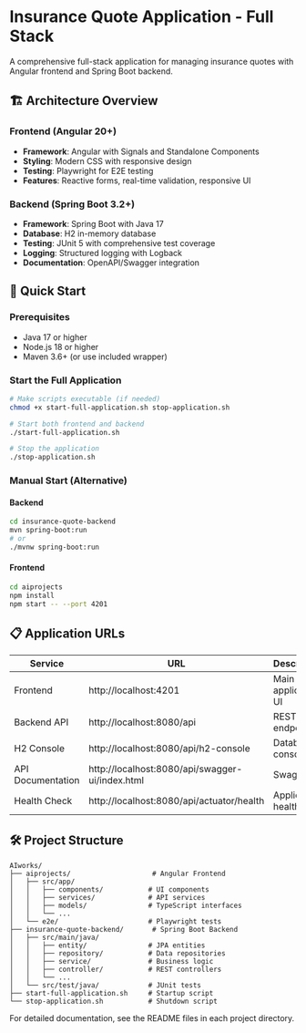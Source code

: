 # Insurance Quote Application - Full Stack

A comprehensive full-stack application for managing insurance quotes with Angular frontend and Spring Boot backend.

## 🏗️ Architecture Overview

### Frontend (Angular 20+)
- **Framework**: Angular with Signals and Standalone Components
- **Styling**: Modern CSS with responsive design
- **Testing**: Playwright for E2E testing
- **Features**: Reactive forms, real-time validation, responsive UI

### Backend (Spring Boot 3.2+)
- **Framework**: Spring Boot with Java 17
- **Database**: H2 in-memory database
- **Testing**: JUnit 5 with comprehensive test coverage
- **Logging**: Structured logging with Logback
- **Documentation**: OpenAPI/Swagger integration

## 🚀 Quick Start

### Prerequisites
- Java 17 or higher
- Node.js 18 or higher
- Maven 3.6+ (or use included wrapper)

### Start the Full Application
```bash
# Make scripts executable (if needed)
chmod +x start-full-application.sh stop-application.sh

# Start both frontend and backend
./start-full-application.sh

# Stop the application
./stop-application.sh
```

### Manual Start (Alternative)

#### Backend
```bash
cd insurance-quote-backend
mvn spring-boot:run
# or
./mvnw spring-boot:run
```

#### Frontend
```bash
cd aiprojects
npm install
npm start -- --port 4201
```

## 📋 Application URLs

| Service | URL | Description |
|---------|-----|-------------|
| Frontend | http://localhost:4201 | Main application UI |
| Backend API | http://localhost:8080/api | REST API endpoints |
| H2 Console | http://localhost:8080/api/h2-console | Database console |
| API Documentation | http://localhost:8080/api/swagger-ui/index.html | Swagger UI |
| Health Check | http://localhost:8080/api/actuator/health | Application health |

## 🛠️ Project Structure
```
AIworks/
├── aiprojects/                    # Angular Frontend
│   ├── src/app/
│   │   ├── components/           # UI components
│   │   ├── services/             # API services
│   │   ├── models/               # TypeScript interfaces
│   │   └── ...
│   └── e2e/                      # Playwright tests
├── insurance-quote-backend/       # Spring Boot Backend
│   ├── src/main/java/
│   │   ├── entity/               # JPA entities
│   │   ├── repository/           # Data repositories
│   │   ├── service/              # Business logic
│   │   ├── controller/           # REST controllers
│   │   └── ...
│   └── src/test/java/            # JUnit tests
├── start-full-application.sh     # Startup script
└── stop-application.sh           # Shutdown script
```

For detailed documentation, see the README files in each project directory.